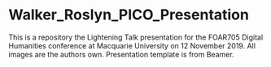 # Walker_Roslyn_PICO_Presentation
This is a repository the Lightening Talk presentation for the FOAR705 Digital Humanities conference at Macquarie University on 12 November 2019.
All images are the authors own.
Presentation template is from Beamer.
